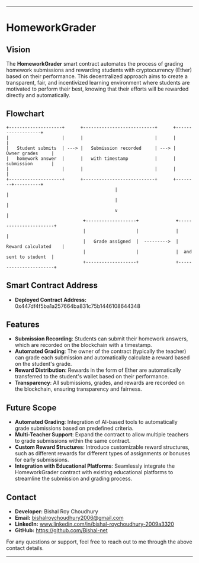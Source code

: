 
---

# HomeworkGrader

## Vision

The **HomeworkGrader** smart contract automates the process of grading homework submissions and rewarding students with cryptocurrency (Ether) based on their performance. 
This decentralized approach aims to create a transparent, fair, and incentivized learning environment where students are motivated to perform their best, knowing that their efforts will be rewarded directly and automatically.

## Flowchart

```plaintext
+--------------------+      +---------------------------+      +-------------------+
|                    |      |                           |      |                   |
|   Student submits  | ---> |   Submission recorded     | ---> |  Owner grades     |
|   homework answer  |      |   with timestamp          |      |  submission       |
|                    |      |                           |      |                   |
+--------------------+      +---------------------------+      +--------+----------+
                                         |                                 |
                                         |                                 |
                                         v                                 |
                             +-------------------+              +-----------------------+
                             |                   |              |                       |
                             |   Grade assigned  |  --------->  |  Reward calculated    |
                             |                   |              |  and sent to student  |
                             +-------------------+              +-----------------------+
```

## Smart Contract Address

- **Deployed Contract Address:** 0x447df4f5ba1a257664ba831c75b1446108644348

## Features

- **Submission Recording**: Students can submit their homework answers, which are recorded on the blockchain with a timestamp.
- **Automated Grading**: The owner of the contract (typically the teacher) can grade each submission and automatically calculate a reward based on the student's grade.
- **Reward Distribution**: Rewards in the form of Ether are automatically transferred to the student's wallet based on their performance.
- **Transparency**: All submissions, grades, and rewards are recorded on the blockchain, ensuring transparency and fairness.

## Future Scope

- **Automated Grading**: Integration of AI-based tools to automatically grade submissions based on predefined criteria.
- **Multi-Teacher Support**: Expand the contract to allow multiple teachers to grade submissions within the same contract.
- **Custom Reward Structures**: Introduce customizable reward structures, such as different rewards for different types of assignments or bonuses for early submissions.
- **Integration with Educational Platforms**: Seamlessly integrate the HomeworkGrader contract with existing educational platforms to streamline the submission and grading process.

## Contact

- **Developer:** Bishal Roy Choudhury
- **Email:** bishalroychoudhury2006@gmail.com
- **LinkedIn:** www.linkedin.com/in/bishal-roychoudhury-2009a3320
- **GitHub:** https://github.com/Bishal-net

For any questions or support, feel free to reach out to me through the above contact details.

---
